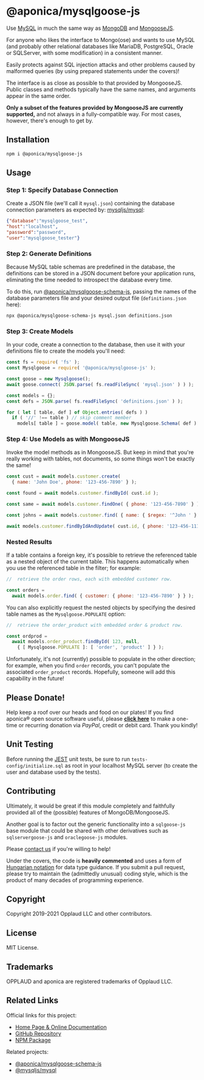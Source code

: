 # @aponica/mysqlgoose-js

Use [MySQL](https://www.mysql.com/) in much the same way as 
[MongoDB](https://www.mongodb.com/) and [MongooseJS](https://mongoosejs.com/).

For anyone who likes the interface to Mongo(ose) and wants to use MySQL (and 
probably other relational databases like MariaDB, PostgreSQL, Oracle or
SQLServer, with some modification) in a consistent manner. 

Easily protects against SQL injection attacks and other problems caused by 
malformed queries (by using prepared statements under the covers)!

The interface is as close as possible to that provided by MongooseJS. 
Public classes and methods typically have the same names, and arguments 
appear in the same order. 

**Only a subset of the features provided by MongooseJS are currently 
supported,** and not always in a fully-compatible way.  For most cases, 
however, there's enough to get by.

<a name="installation"></a>
## Installation

```sh
npm i @aponica/mysqlgoose-js
```

<a name="usage"></a>
## Usage

### Step 1: Specify Database Connection

Create a JSON file (we'll call it `mysql.json`) containing the 
database connection parameters as expected by:
[mysqljs/mysql](https://github.com/mysqljs/mysql):

```json
{"database":"mysqlgoose_test",
"host":"localhost",
"password":"password",
"user":"mysqlgoose_tester"}
```

### Step 2: Generate Definitions

Because MySQL table schemas are predefined in the database, the definitions
can be stored in a JSON document before your application runs, eliminating the
time needed to introspect the database every time.

To do this, run 
[@aponica/mysqlgoose-schema-js](https://aponica.com/docs/mysqlgoose-schema-js),
passing the names of the database parameters file and your desired output file
(`definitions.json` here):

```sh
npx @aponica/mysqlgoose-schema-js mysql.json definitions.json
```  

### Step 3: Create Models

In your code, create a connection to the database, then use it with your
definitions file to create the models you'll need:
 
```javascript
const fs = require( 'fs' );
const Mysqlgoose = require( '@aponica/mysqlgoose-js' );

const goose = new Mysqlgoose();
await goose.connect( JSON.parse( fs.readFileSync( 'mysql.json' ) ) );

const models = {};
const defs = JSON.parse( fs.readFileSync( 'definitions.json' ) );

for ( let [ table, def ] of Object.entries( defs ) )
  if ( '//' !== table ) // skip comment member
    models[ table ] = goose.model( table, new Mysqlgoose.Schema( def ) );
```

### Step 4: Use Models as with MongooseJS

Invoke the model methods as in MongooseJS. But keep in mind that you're 
really working with tables, not documents, so some things won't be exactly
the same!   

```javascript 
const cust = await models.customer.create( 
  { name: 'John Doe', phone: '123-456-7890' } );

const found = await models.customer.findById( cust.id );

const same = await models.customer.findOne( { phone: '123-456-7890' } );

const johns = await models.customer.find( { name: { $regex: '^John ' } } );

await models.customer.findByIdAndUpdate( cust.id, { phone: '123-456-1111' } ); 
```

### Nested Results

If a table contains a foreign key, it's possible to retrieve the referenced
table as a nested object of the current table. This happens automatically when
you use the referenced table in the filter; for example:

```javascript
//  retrieve the order rows, each with embedded customer row.

const orders = 
  await models.order.find( { customer: { phone: '123-456-7890' } } );
```

You can also explicitly request the nested objects by specifying the desired
table names as the `Mysqlgoose.POPULATE` option:

```javascript
//  retrieve the order_product with embedded order & product row.

const ordprod = 
  await models.order_product.findById( 123, null, 
    { [ Mysqlgoose.POPULATE ]: [ 'order', 'product' ] } );
```

Unfortunately, it's not (currently) possible to populate in the other
direction; for example, when you find `order` records, you can't populate
the associated `order_product` records. Hopefully, someone will add this
capability in the future!


## Please Donate!

Help keep a roof over our heads and food on our plates! 
If you find aponica® open source software useful, please 
**[click here](https://www.paypal.com/biz/fund?id=BEHTAS8WARM68)** 
to make a one-time or recurring donation via *PayPal*, credit 
or debit card. Thank you kindly!


## Unit Testing

Before running the [JEST](https://jestjs.io/) unit tests, be sure to run 
`tests-config/initialize.sql` as root in your localhost MySQL server 
(to create the user and database used by the tests).

## Contributing

Ultimately, it would be great if this module completely and faithfully 
provided all of the (possible) features of MongoDB/MongooseJS. 

Another goal is to factor out the generic functionality into a `sqlgoose-js` 
base module that could be shared with other derivatives such as 
`sqlservergoose-js` and `oraclegoose-js` modules.

Please [contact us](https://aponica.com/contact/) if you're willing to help!

Under the covers, the code is **heavily commented** and uses a form of
[Hungarian notation](https://en.wikipedia.org/wiki/Hungarian_notation) 
for data type guidance. If you submit a pull request, please try to maintain
the (admittedly unusual) coding style, which is the product of many decades
of programming experience.

## Copyright

Copyright 2019-2021 Opplaud LLC and other contributors.

## License

MIT License.

## Trademarks

OPPLAUD and aponica are registered trademarks of Opplaud LLC.

## Related Links

Official links for this project:

* [Home Page & Online Documentation](https://aponica.com/docs/mysqlgoose-js/)
* [GitHub Repository](https://github.com/aponica/mysqlgoose-js)
* [NPM Package](https://www.npmjs.com/package/@aponica/mysqlgoose-js)
  
Related projects:

* [@aponica/mysqlgoose-schema-js](https://aponica.com/docs/mysqlgoose-schema-js/)
* [@mysqljs/mysql](https://github.com/mysqljs/mysql#readme)

